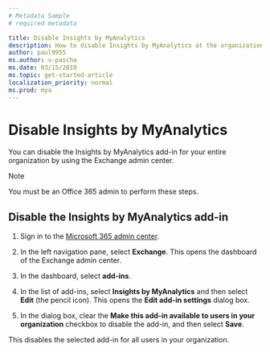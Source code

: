 ```yaml
---
# Metadata Sample
# required metadata

title: Disable Insights by MyAnalytics
description: How to disable Insights by MyAnalytics at the organizational level 
author: paul9955
ms.author: v-pascha
ms.date: 03/15/2019
ms.topic: get-started-article
localization_priority: normal 
ms.prod: mya
---
```


# Disable Insights by MyAnalytics

You can disable the Insights by MyAnalytics add-in for your entire organization by using the Exchange admin center.

> [!Note]
> You must be an Office 365 admin to perform these steps. 

## Disable the Insights by MyAnalytics add-in

1. Sign in to the [Microsoft 365 admin center](https://admin.microsoft.com/adminportal).

2. In the left navigation pane, select **Exchange**. This opens the dashboard of the Exchange admin center.  

<!--
   ![Microsoft 365 admin center](../../images/mya/use/exchange-admin-center.png) -->
            
 
3. In the dashboard, select **add-ins**. 

<!--
   ![Add-ins page](../../images/mya/use/add-ins-page.png) -->
         
4. In the list of add-ins, select **Insights by MyAnalytics** and then select **Edit** (the pencil icon). This opens the **Edit add-in settings** dialog box.

<!--
   ![Select add-in](../../images/mya/use/select-add-in.png) -->
    
5. In the dialog box, clear the **Make this add-in available to users in your organization** checkbox to disable the add-in, and then select **Save**.

<!--
   ![Clear checkboxes and Save](../../images/mya/use/clear-checkbox.png) -->

This disables the selected add-in for all users in your organization.

